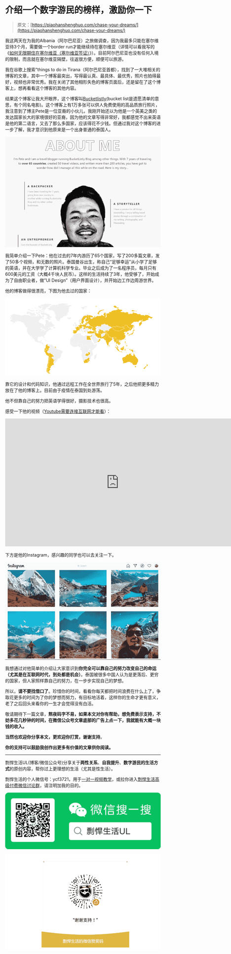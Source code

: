 # 介绍一个数字游民的榜样，激励你一下

> 原文：[https://piaohanshenghuo.com/chase-your-dreams/](https://piaohanshenghuo.com/chase-your-dreams/)

我这两天在为我的Albania（阿尔巴尼亚）之旅做调查，因为我最多只能在塞尔维亚待3个月，需要做一个border run才能继续待在塞尔维亚（详情可以看我写的《[如何无限期住在塞尔维亚（塞尔维亚签证）](https://piaohanshenghuo.com/serbia-visa/)》）。目前阿尔巴尼亚也没有任何入境的限制，而且就在塞尔维亚隔壁，往返很方便，顺便可以旅游。

我在谷歌上搜索”things to do in Tirana（阿尔巴尼亚首都），找到了一大堆相关的博客的文章，其中一个博客最突出，写得最认真、最具体、最优秀，照片也拍得最好，视频也非常优秀。我在关闭了其他相形失色的博客页面后，还是留在了这个博客上，想再看看这个博客的其他内容。

结果这个博客让我大开眼界，这个博客叫[Bucketlistly](https://www.bucketlistly.blog/)(bucket list是遗愿清单的意思，有个同名电影)。这个博客上有1万多张可以供人免费使用的高品质旅行照片，我注意到了博主Pete是一位亚裔的小伙儿，我刚开始还以为他是一个英美之类的发达国家长大的家境很好的亚裔，因为他的文章写得非常好，我都感觉不出来英语是他的第二语言，又去了那么多国家，应该得花不少钱。但通过我对这个博客的进一步了解，我才意识到他原来是一个出身普通的泰国人。

![](img/69e005f86a6fc28656647e5023b0a174.png)



我简单介绍一下Pete：他在过去的7年内游历了65个国家，写了200多篇文章，发了50多个视频，和无数的照片。泰国曼谷出生，称自己“足够幸运”从小学了足够的英语，并在大学学了计算机科学专业。毕业之后成为了一名程序员，每月只有600美元的工资（大概4千块人民币）。这样的生活持续了3年，他受够了，开始成为了自由职业者，做”UI Design”（用户界面设计），并开始边工作边周游世界。

他的博客做得很漂亮，下图为他去过的国家：

![](img/cb61424f0b40465148275ee669338978.png)



靠它的设计和代码知识，他通过远程工作在全世界旅行了5年，之后他把更多精力放在了他的博客上。目前由于疫情在泰国到处游荡。

他不但靠自己的努力把英语学得很好，摄影技术也很高。

感受一下他的视频（[Youtube需要连接互联网才能看](https://piaohanshenghuo.com/ke-xue-shang-wang/)）：

<iframe class="youtube-player" width="735" height="414" src="https://www.youtube.com/embed/AiAAi27r1Cw?version=3&amp;rel=1&amp;showsearch=0&amp;showinfo=1&amp;iv_load_policy=1&amp;fs=1&amp;hl=zh-CN&amp;autohide=2&amp;wmode=transparent" allowfullscreen="true" style="border:0;" sandbox="allow-scripts allow-same-origin allow-popups allow-presentation"></iframe>

下方是他的Instagram，感兴趣的同学也可以去关注一下。

![](img/ab90b4d955f9982f6f127476d3e732f8.png)



我想通过对他简单的介绍让大家意识到**你完全可以靠自己的努力改变自己的命运（尤其是在互联网时代，到处都是机会）**。泰国被很多中国人认为是更落后、更穷的国家，但人家照样靠自己的努力，在一步步实现自己的梦想。

所以，**请不要找借口了**。珍惜你的时间，看看你每天都把时间浪费在什么上了，争取花更多的时间为了你的梦想而努力，有目标地活着，这样你的生命才更有意义，老了之后回头来看你的一生才会觉得没有白活。

敬请期待下一篇文章，**熬夜码字不易，如果本文对你有帮助，想免费表示支持，不妨多花几秒钟的时间，在微信公众号文章底部的广告上点一下，我就能有大概一块钱的收入。**

**当然也欢迎你分享本文，更欢迎你打赏，谢谢支持**。

**你的支持可以鼓励我创作出更多有价值的文章供你阅读。**

* * *

剽悍生活UL(博客/微信公众号)分享关于**两性关系**、**自我提升**、**数字游民的生活方式**的原创内容，帮你过上更理想的生活（尤其是性生活）。

剽悍生活的个人微信号：ycf3721，用于[一对一视频教学](https://piaohanshenghuo.com/1on1_coaching/)，或拉你进入[剽悍生活高级付费微信讨论群](https://piaohanshenghuo.com/ul-wechat-group/)，请注明加我的目的。

![](img/cd21a79bb7339e9feac101b7d8f24243.png)

![](img/48a213915b598d48c51d7cbc5ebeaa6c.png)